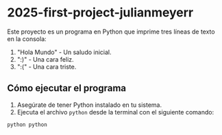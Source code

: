 # 2025-first-project-julianmeyerr

Este proyecto es un programa en Python que imprime tres líneas de texto en la consola:

1. "Hola Mundo" - Un saludo inicial.
2. ":)" - Una cara feliz.
3. ":(" - Una cara triste.

## Cómo ejecutar el programa

1. Asegúrate de tener Python instalado en tu sistema.
2. Ejecuta el archivo `python` desde la terminal con el siguiente comando:

```bash
python python